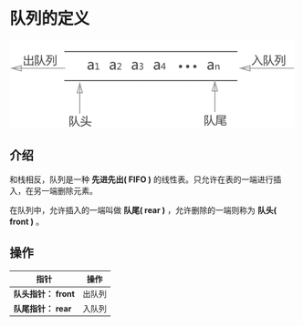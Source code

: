 # 队列的定义

<img src="./images/3.png">

## 介绍
和栈相反，队列是一种 **先进先出( FIFO )** 的线性表。只允许在表的一端进行插入，在另一端删除元素。

在队列中，允许插入的一端叫做 **队尾( rear )** ，允许删除的一端则称为 **队头( front )** 。

## 操作

| 指针 | 操作 |
| --- | --- |
| **队头指针： front** | 出队列 |
| **队尾指针： rear** | 入队列 |

